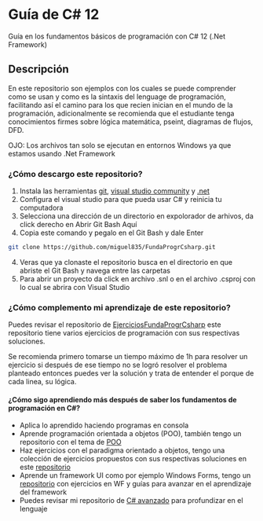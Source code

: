 Guía de C# 12
==============
Guía en los fundamentos básicos de programación con C# 12 (.Net Framework)

## Descripción
En este repositorio son ejemplos con los cuales se puede comprender como se usan y como es la sintaxis del
lenguage de programación, facilitando así el camino para los que recien inician en el mundo de 
la programación, adicionalmente se recomienda que el estudiante tenga conocimientos firmes sobre 
lógica matemática, pseint, diagramas de flujos, DFD. 

OJO: Los archivos tan solo se ejecutan en entornos Windows ya que estamos usando .Net Framework

### ¿Cómo descargo este repositorio?
1. Instala las herramientas [git](https://git-scm.com/), [visual studio community](https://visualstudio.microsoft.com/es/) y [.net ](https://dotnet.microsoft.com/es-es/)
1. Configura el visual studio para que pueda usar C# y reinicia tu computadora
2. Selecciona una dirección de un directorio en expolorador de arhivos, da click derecho en Abrir Git Bash Aquí
3. Copia este comando y pegalo en el Git Bash y dale Enter
```bash
git clone https://github.com/miguel835/FundaProgrCsharp.git 
```
4. Veras que ya clonaste el repositorio busca en el directorio en que abriste el Git Bash y navega entre las carpetas
5. Para abrir un proyecto da click en archivo .snl o en el archivo .csproj con lo cual se abrira con Visual Studio
### ¿Cómo complemento mi aprendizaje de este repositorio?
Puedes revisar el repositorio de [EjerciciosFundaProgrCsharp](https://github.com/miguel835/EjerciciosFundaProgrCsharp)
este repositorio tiene varios ejercicios de programación con sus respectivas soluciones.

Se recomienda primero tomarse un tiempo máximo de 1h para resolver un ejercicio si después de ese tiempo
no se logró resolver el problema planteado entonces puedes ver la solución y trata de entender el porque de
cada linea, su lógica. 

#### ¿Cómo sigo aprendiendo más después de saber los fundamentos de programación en C#?
- Aplica lo aprendido haciendo programas en consola
- Aprende programación orientada a objetos (POO), también tengo un repositorio con el 
tema de [POO](https://github.com/miguel835/POOcsharp)
- Haz ejercicios con el paradigma orientado a objetos, tengo una colección de ejercicios propuestos con
sus respectivas soluciones en este [repositorio](https://github.com/miguel835/EjerciciosPOO)
- Aprende un framework UI como por ejemplo Windows Forms, tengo un [repositorio](https://github.com/miguel835/WindowsFormsEjercicios)
con ejercicios en WF y guías para avanzar en el aprendizaje del framework
- Puedes revisar mi repositorio de [C# avanzado](https://github.com/miguel835/Csharp-avanzado) para profundizar en el lenguaje 
